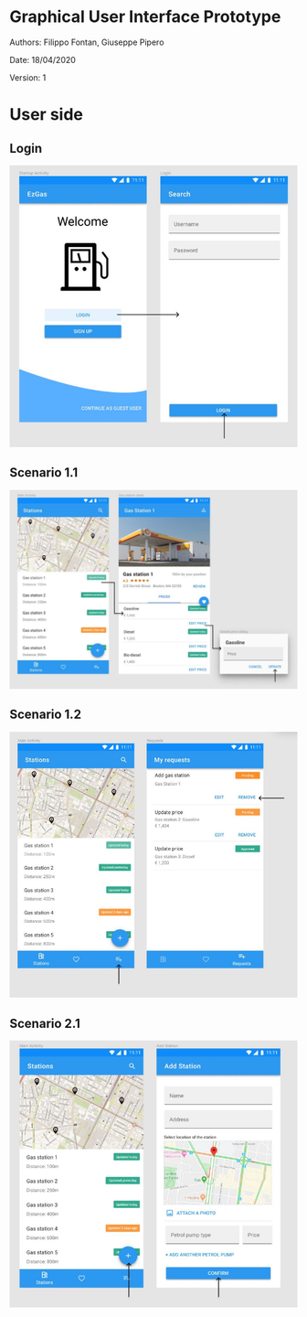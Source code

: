 # Graphical User Interface Prototype  

Authors: Filippo Fontan, Giuseppe Pipero

Date: 18/04/2020

Version: 1

# User side

## Login
![Login](images/login.JPG)

## Scenario 1.1

![Scenario 1.1](images/s1_1.JPG)

## Scenario 1.2

![Scenario 1.2](images/s1_2.JPG)

## Scenario 2.1 

![Scenario 2.1](images/s2_1.JPG)